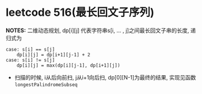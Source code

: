 # leetcode 516(最长回文子序列)

__NOTES:__ 二维动态规划, dp[i][j] 代表字符串s[i, ... , j]之间最长回文子串的长度, 递归式为

```
case: s[i] == s[j]
    dp[i][j] = dp[i+1][j-1] + 2
case: s[i] != s[j]
    dp[i][j] = max(dp[i][j-1], dp[i+1][j])
```

+ 扫描的时候, i从后向前扫, j从i+1向后扫, dp[0][N-1]为最终的结果, 实现见函数`longestPalindromeSubseq`